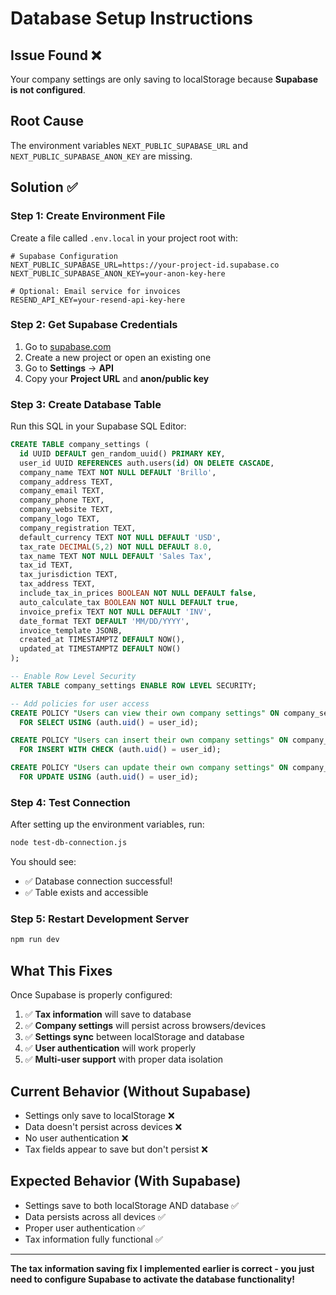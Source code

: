 # Database Setup Instructions

## Issue Found ❌

Your company settings are only saving to localStorage because **Supabase is not configured**.

## Root Cause

The environment variables `NEXT_PUBLIC_SUPABASE_URL` and `NEXT_PUBLIC_SUPABASE_ANON_KEY` are missing.

## Solution ✅

### Step 1: Create Environment File

Create a file called `.env.local` in your project root with:

```env
# Supabase Configuration
NEXT_PUBLIC_SUPABASE_URL=https://your-project-id.supabase.co
NEXT_PUBLIC_SUPABASE_ANON_KEY=your-anon-key-here

# Optional: Email service for invoices
RESEND_API_KEY=your-resend-api-key-here
```

### Step 2: Get Supabase Credentials

1. Go to [supabase.com](https://supabase.com)
2. Create a new project or open an existing one
3. Go to **Settings** → **API**
4. Copy your **Project URL** and **anon/public key**

### Step 3: Create Database Table

Run this SQL in your Supabase SQL Editor:

```sql
CREATE TABLE company_settings (
  id UUID DEFAULT gen_random_uuid() PRIMARY KEY,
  user_id UUID REFERENCES auth.users(id) ON DELETE CASCADE,
  company_name TEXT NOT NULL DEFAULT 'Brillo',
  company_address TEXT,
  company_email TEXT,
  company_phone TEXT,
  company_website TEXT,
  company_logo TEXT,
  company_registration TEXT,
  default_currency TEXT NOT NULL DEFAULT 'USD',
  tax_rate DECIMAL(5,2) NOT NULL DEFAULT 8.0,
  tax_name TEXT NOT NULL DEFAULT 'Sales Tax',
  tax_id TEXT,
  tax_jurisdiction TEXT,
  tax_address TEXT,
  include_tax_in_prices BOOLEAN NOT NULL DEFAULT false,
  auto_calculate_tax BOOLEAN NOT NULL DEFAULT true,
  invoice_prefix TEXT NOT NULL DEFAULT 'INV',
  date_format TEXT DEFAULT 'MM/DD/YYYY',
  invoice_template JSONB,
  created_at TIMESTAMPTZ DEFAULT NOW(),
  updated_at TIMESTAMPTZ DEFAULT NOW()
);

-- Enable Row Level Security
ALTER TABLE company_settings ENABLE ROW LEVEL SECURITY;

-- Add policies for user access
CREATE POLICY "Users can view their own company settings" ON company_settings
  FOR SELECT USING (auth.uid() = user_id);

CREATE POLICY "Users can insert their own company settings" ON company_settings
  FOR INSERT WITH CHECK (auth.uid() = user_id);

CREATE POLICY "Users can update their own company settings" ON company_settings
  FOR UPDATE USING (auth.uid() = user_id);
```

### Step 4: Test Connection

After setting up the environment variables, run:

```bash
node test-db-connection.js
```

You should see:
- ✅ Database connection successful!
- ✅ Table exists and accessible

### Step 5: Restart Development Server

```bash
npm run dev
```

## What This Fixes

Once Supabase is properly configured:

1. ✅ **Tax information** will save to database
2. ✅ **Company settings** will persist across browsers/devices  
3. ✅ **Settings sync** between localStorage and database
4. ✅ **User authentication** will work properly
5. ✅ **Multi-user support** with proper data isolation

## Current Behavior (Without Supabase)

- Settings only save to localStorage ❌
- Data doesn't persist across devices ❌
- No user authentication ❌
- Tax fields appear to save but don't persist ❌

## Expected Behavior (With Supabase)

- Settings save to both localStorage AND database ✅
- Data persists across all devices ✅  
- Proper user authentication ✅
- Tax information fully functional ✅

---

**The tax information saving fix I implemented earlier is correct - you just need to configure Supabase to activate the database functionality!**
